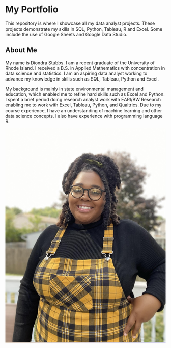# My Portfolio 

This repository is where I showcase all my data analyst projects. These projects demonstrate my skills in SQL, Python, Tableau, R and Excel. Some include the use of Google Sheets and Google Data Studio.

## About Me

My name is Diondra Stubbs. I am a recent graduate of the University of Rhode Island. I received a B.S. in Applied Mathematics with concentration in data science and statistics. I am an aspiring data analyst working to advance my knowledge in skills such as SQL, Tableau, Python and Excel.

My background is mainly in state environmental management and education, which enabled me to refine hard skills such as Excel and Python. I spent a brief period doing research analyst work with EARI/BW Research enabling me to work with Excel, Tableau, Python, and Qualtrics. Due to my course experience, I have an understanding of machine learning and other data science concepts. I also have experience with programming language R.

![alt text](https://github.com/stubbsdiondra/PortfolioProjects/blob/main/pfp.jpg)




